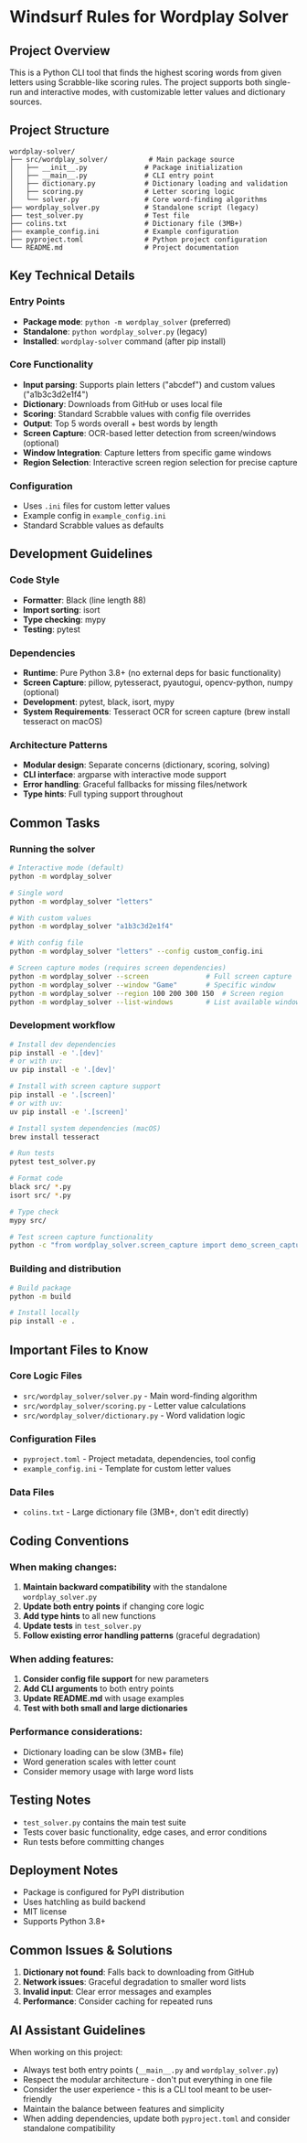 # Windsurf Rules for Wordplay Solver

## Project Overview
This is a Python CLI tool that finds the highest scoring words from given letters using Scrabble-like scoring rules. The project supports both single-run and interactive modes, with customizable letter values and dictionary sources.

## Project Structure
```
wordplay-solver/
├── src/wordplay_solver/          # Main package source
│   ├── __init__.py              # Package initialization
│   ├── __main__.py              # CLI entry point
│   ├── dictionary.py            # Dictionary loading and validation
│   ├── scoring.py               # Letter scoring logic
│   └── solver.py                # Core word-finding algorithms
├── wordplay_solver.py           # Standalone script (legacy)
├── test_solver.py               # Test file
├── colins.txt                   # Dictionary file (3MB+)
├── example_config.ini           # Example configuration
├── pyproject.toml               # Python project configuration
└── README.md                    # Project documentation
```

## Key Technical Details

### Entry Points
- **Package mode**: `python -m wordplay_solver` (preferred)
- **Standalone**: `python wordplay_solver.py` (legacy)
- **Installed**: `wordplay-solver` command (after pip install)

### Core Functionality
- **Input parsing**: Supports plain letters ("abcdef") and custom values ("a1b3c3d2e1f4")
- **Dictionary**: Downloads from GitHub or uses local file
- **Scoring**: Standard Scrabble values with config file overrides
- **Output**: Top 5 words overall + best words by length
- **Screen Capture**: OCR-based letter detection from screen/windows (optional)
- **Window Integration**: Capture letters from specific game windows
- **Region Selection**: Interactive screen region selection for precise capture

### Configuration
- Uses `.ini` files for custom letter values
- Example config in `example_config.ini`
- Standard Scrabble values as defaults

## Development Guidelines

### Code Style
- **Formatter**: Black (line length 88)
- **Import sorting**: isort
- **Type checking**: mypy
- **Testing**: pytest

### Dependencies
- **Runtime**: Pure Python 3.8+ (no external deps for basic functionality)
- **Screen Capture**: pillow, pytesseract, pyautogui, opencv-python, numpy (optional)
- **Development**: pytest, black, isort, mypy
- **System Requirements**: Tesseract OCR for screen capture (brew install tesseract on macOS)

### Architecture Patterns
- **Modular design**: Separate concerns (dictionary, scoring, solving)
- **CLI interface**: argparse with interactive mode support
- **Error handling**: Graceful fallbacks for missing files/network
- **Type hints**: Full typing support throughout

## Common Tasks

### Running the solver
```bash
# Interactive mode (default)
python -m wordplay_solver

# Single word
python -m wordplay_solver "letters"

# With custom values
python -m wordplay_solver "a1b3c3d2e1f4"

# With config file
python -m wordplay_solver "letters" --config custom_config.ini

# Screen capture modes (requires screen dependencies)
python -m wordplay_solver --screen              # Full screen capture
python -m wordplay_solver --window "Game"       # Specific window
python -m wordplay_solver --region 100 200 300 150  # Screen region
python -m wordplay_solver --list-windows        # List available windows
```

### Development workflow
```bash
# Install dev dependencies
pip install -e '.[dev]'
# or with uv:
uv pip install -e '.[dev]'

# Install with screen capture support
pip install -e '.[screen]'
# or with uv:
uv pip install -e '.[screen]'

# Install system dependencies (macOS)
brew install tesseract

# Run tests
pytest test_solver.py

# Format code
black src/ *.py
isort src/ *.py

# Type check
mypy src/

# Test screen capture functionality
python -c "from wordplay_solver.screen_capture import demo_screen_capture; demo_screen_capture()"
```

### Building and distribution
```bash
# Build package
python -m build

# Install locally
pip install -e .
```

## Important Files to Know

### Core Logic Files
- `src/wordplay_solver/solver.py` - Main word-finding algorithm
- `src/wordplay_solver/scoring.py` - Letter value calculations
- `src/wordplay_solver/dictionary.py` - Word validation logic

### Configuration Files
- `pyproject.toml` - Project metadata, dependencies, tool config
- `example_config.ini` - Template for custom letter values

### Data Files
- `colins.txt` - Large dictionary file (3MB+, don't edit directly)

## Coding Conventions

### When making changes:
1. **Maintain backward compatibility** with the standalone `wordplay_solver.py`
2. **Update both entry points** if changing core logic
3. **Add type hints** to all new functions
4. **Update tests** in `test_solver.py`
5. **Follow existing error handling patterns** (graceful degradation)

### When adding features:
1. **Consider config file support** for new parameters
2. **Add CLI arguments** to both entry points
3. **Update README.md** with usage examples
4. **Test with both small and large dictionaries**

### Performance considerations:
- Dictionary loading can be slow (3MB+ file)
- Word generation scales with letter count
- Consider memory usage with large word lists

## Testing Notes
- `test_solver.py` contains the main test suite
- Tests cover basic functionality, edge cases, and error conditions
- Run tests before committing changes

## Deployment Notes
- Package is configured for PyPI distribution
- Uses hatchling as build backend
- MIT license
- Supports Python 3.8+

## Common Issues & Solutions
1. **Dictionary not found**: Falls back to downloading from GitHub
2. **Network issues**: Graceful degradation to smaller word lists
3. **Invalid input**: Clear error messages and examples
4. **Performance**: Consider caching for repeated runs

## AI Assistant Guidelines
When working on this project:
- Always test both entry points (`__main__.py` and `wordplay_solver.py`)
- Respect the modular architecture - don't put everything in one file
- Consider the user experience - this is a CLI tool meant to be user-friendly
- Maintain the balance between features and simplicity
- When adding dependencies, update both `pyproject.toml` and consider standalone compatibility
